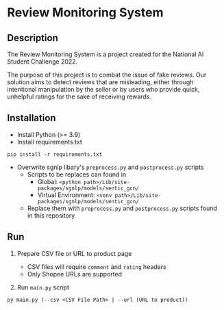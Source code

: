 # Review Monitoring System

## Description
The Review Monitoring System is a project created for the National AI Student Challenge 2022.

The purpose of this project is to combat the issue of fake reviews. Our solution aims to detect reviews that are misleading, either through intentional manipulation by the seller or by users who provide quick, unhelpful ratings for the sake of receiving rewards.


## Installation
- Install Python (>= 3.9)
- Install requirements.txt
```
pip install -r requirements.txt
```
- Overwrite sgnlp libary's `preprocess.py` and `postprocess.py` scripts 
	- Scripts to be replaces can found in
		- Global: `<python path>/Lib/site-packages/sgnlp/models/sentic_gcn/`
		- Virtual Environment: `<venv path>/Lib/site-packages/sgnlp/models/sentic_gcn/`
	- Replace them with `preprocess.py` and `postprocess.py` scripts found in this repository


## Run
1. Prepare CSV file or URL to product page
	- CSV files will require `comment` and `rating` headers
	- Only Shopee URLs are supported 

2. Run `main.py` script
```
py main.py (--csv <CSV File Path> | --url (URL to product))
```
